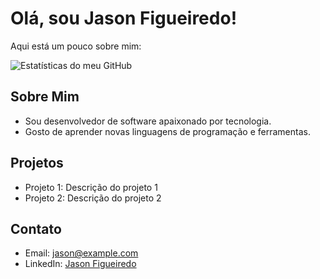 # Olá, sou Jason Figueiredo!

Aqui está um pouco sobre mim:

![Estatísticas do meu GitHub](https://github-readme-stats.vercel.app/api?username=JasonFigueiredo&show_icons=true&theme=radical)

## Sobre Mim

- Sou desenvolvedor de software apaixonado por tecnologia.
- Gosto de aprender novas linguagens de programação e ferramentas.

## Projetos

- Projeto 1: Descrição do projeto 1
- Projeto 2: Descrição do projeto 2

## Contato

- Email: jason@example.com
- LinkedIn: [Jason Figueiredo](https://www.linkedin.com/in/jasonfigueiredo/)